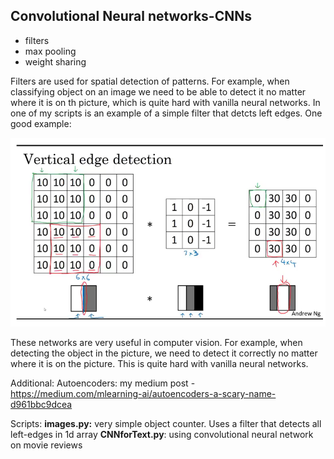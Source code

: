 ## Convolutional Neural networks-CNNs

-  filters
-  max pooling 
-  weight sharing

Filters are used for spatial detection of patterns. For example, when classifying object on an image we need to be able to detect it no matter where it is on th picture, which is quite hard with vanilla neural networks. In one of my scripts is an example of a simple filter that detcts left edges.
One good example:

![alt_txt](https://github.com/Una865/IntroductionToMachineLearning/blob/main/Week8/Screenshot%202022-03-23%20at%2020.43.29.png)

These networks are very useful in computer vision. For example, when detecting the object in the picture, we need to detect it correctly no matter where it is on the picture. This is quite hard with vanilla neural networks. 


Additional:
Autoencoders: my medium post - https://medium.com/mlearning-ai/autoencoders-a-scary-name-d961bbc9dcea

Scripts:
**images.py:** very simple object counter. Uses a filter that detects all left-edges in 1d array
**CNNforText.py**: using convolutional neural network on movie reviews
